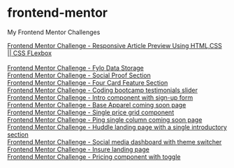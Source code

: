 # frontend-mentor
My Frontend Mentor Challenges

[Frontend Mentor Challenge - Responsive Article Preview Using HTML,CSS || CSS FLexbox<br/>](https://article-preview-omega.vercel.app/) <br/>
[Frontend Mentor Challenge - Fylo Data Storage](https://fylo-data-storage-cyan-ten.vercel.app/) <br/>
[Frontend Mentor Challenge - Social Proof Section](https://social-proof-section-eight.vercel.app/)  <br/>
[Frontend Mentor Challenge - Four Card Feature Section](https://four-card-feature-section-theta-wine.vercel.app/)  <br/>
[Frontend Mentor Challenge - Coding bootcamp testimonials slider](https://coding-bootstrap-testimonial.vercel.app/)  <br/>
[Frontend Mentor Challenge - Intro component with sign-up form](https://intro-component-with-sign-up-form-two.vercel.app/)  <br/>
[Frontend Mentor Challenge - Base Apparel coming soon page](https://base-apparel-coming-soon-page-red.vercel.app/)  <br/>
[Frontend Mentor Challenge - Single price grid component](https://single-price-grid-component-master-livid.vercel.app/)  <br/>
[Frontend Mentor Challenge - Ping single column coming soon page](https://ping-single-column-coming-soon-page-xi.vercel.app/)  <br/>
[Frontend Mentor Challenge - Huddle landing page with a single introductory section](https://huddle-landing-page-with-a-single-introductory-section-delta.vercel.app/)  <br/>
[Frontend Mentor Challenge - Social media dashboard with theme switcher](https://social-media-dashboard-with-theme-switcher-nu.vercel.app/)  <br/>
[Frontend Mentor Challenge - Insure landing page](https://insure-landing-page-self.vercel.app/)  <br/>
[Frontend Mentor Challenge - Pricing component with toggle](https://pricing-component-with-toggle-xi-nine.vercel.app/)
